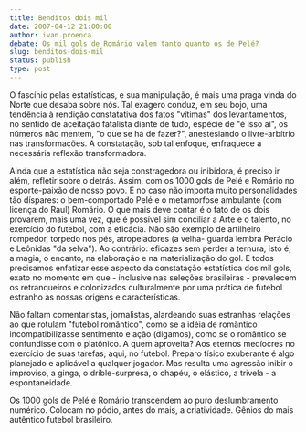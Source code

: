 ```yaml
---
title: Benditos dois mil
date: 2007-04-12 21:00:00
author: ivan.proenca
debate: Os mil gols de Romário valem tanto quanto os de Pelé?
slug: benditos-dois-mil
status: publish 
type: post
---
```


O fascínio pelas estatísticas, e sua manipulação, é mais uma praga vinda do Norte que desaba sobre nós. Tal exagero conduz, em seu bojo, uma tendência à rendição constatativa dos fatos "vítimas" dos levantamentos, no sentido de aceitação fatalista diante de tudo, espécie de "é isso aí", os números não mentem, "o que se há de fazer?", anestesiando o livre-arbítrio nas transformações. A constatação, sob tal enfoque, enfraquece a necessária reflexão transformadora.


Ainda que a estatística não seja constragedora ou inibidora, é preciso ir além, refletir sobre o detrás. Assim, com os 1000 gols de Pelé e Romário no esporte-paixão de nosso povo. E no caso não importa muito personalidades tão díspares: o bem-comportado Pelé e o metamorfose ambulante (com licença do Raul) Romário. O que mais deve contar é o fato de os dois provarem, mais uma vez, que é possível sim conciliar a Arte e o talento, no exercício do futebol, com a eficácia. Não são exemplo de artilheiro rompedor, torpedo nos pés, atropeladores (a velha- guarda lembra Perácio e Leônidas "da selva"). Ao contrário: eficazes sem perder a ternura, isto é, a magia, o encanto, na elaboração e na materialização do gol. E todos precisamos enfatizar esse aspecto da constatação estatística dos mil gols, exato no momento em que - inclusive nas seleções brasileiras - prevalecem os retranqueiros e colonizados culturalmente por uma prática de futebol estranho às nossas origens e características.


Não faltam comentaristas, jornalistas, alardeando suas estranhas relações ao que rotulam "futebol romântico", como se a idéia de romântico incompatibilizasse sentimento e ação (digamos), como se o romântico se confundisse com o platônico. A quem aproveita? Aos eternos medíocres no exercício de suas tarefas; aqui, no futebol. Preparo físico exuberante é algo planejado e aplicável a qualquer jogador. Mas resulta uma agressão inibir o improviso, a ginga, o drible-surpresa, o chapéu, o elástico, a trivela - a espontaneidade.


Os 1000 gols de Pelé e Romário transcendem ao puro deslumbramento numérico. Colocam no pódio, antes do mais, a criatividade. Gênios do mais autêntico futebol brasileiro.


